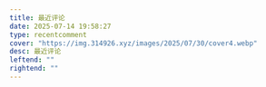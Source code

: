 ```yaml
---
title: 最近评论
date: 2025-07-14 19:58:27
type: recentcomment
cover: "https://img.314926.xyz/images/2025/07/30/cover4.webp"
desc: 最近评论
leftend: ""
rightend: ""
---
```

